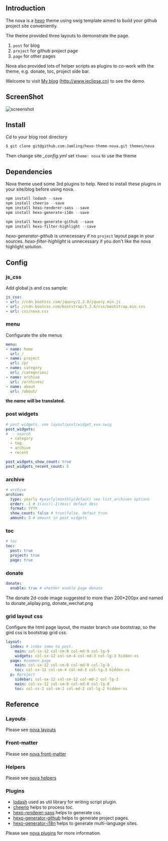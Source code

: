 
## Introduction ##

The nova is a [hexo](https://hexo.io) theme using swig template aimed to build your github project site conveniently.

The theme provided three layouts to demonstrate the page.

 1. `post` for blog
 2. `project` for github project page
 3. `page` for other pages

Nova also provided lots of helper scripts as plugins to co-work with the theme, e.g. donate, toc, project side bar. 

Welcome to visit [My blog](http://www.ieclipse.cn) (http://www.ieclipse.cn) to see the demo.

## ScreenShot

![screenshot](https://raw.githubusercontent.com/Jamling/hexo-theme-nova/master/screenshots/bootstrap.png)

## Install
Cd to your blog root directory
```bash
$ git clone git@github.com:Jamling/hexo-theme-nova.git themes/nova
```
Then change site <var>_config.yml</var> set `theme: nova` to use the theme

## Dependencies
Nova theme used some 3rd plugins to help. Need to install these plugins in your site/blog before using nova.

```powershell
npm install lodash --save
npm install cheerio --save
npm install hexo-renderer-sass --save
npm install hexo-generate-i18n --save

npm install hexo-generate-github --save
npm install hexo-filter-highlight --save
```

<var>hexo-generator-github</var> is unnecessary if no `project` layout page in your sources.
<var>hexo-filter-highlight</var> is unnecessary if you don't like the nova highlight solution.
## Config

### js_css
Add global js and css sample:
```yaml
js_css:
- url: //cdn.bootcss.com/jquery/2.2.0/jquery.min.js
- url: //cdn.bootcss.com/bootstrap/3.3.6/css/bootstrap.min.css
- url: css/nova.css
```
### menu
Configurate the site menus
```yaml
menu:
- name: home
  url: /
- name: project
  url: /p/
- name: category
  url: /categories/
- name: archive
  url: /archives/
- name: about
  url: /about/
```
**the <var>name</var> will be translated.**

### post widgets
```yaml
# post widgets. see layout/post/widget_xxx.swig
post_widgets:
#  - search
  - category
  - tag
  - archive
  - recent

post_widgets_show_count: true
post_widgets_recent_count: 5
```

### archive
```yaml
# archive
archive:
  type: yearly #yearly|monthly(defaut) see list_archives options
  order: -1 # 1(asc)|-1(desc) defaut desc
  format: YYYY
  show_count: false # true|false, defaut true
  amount: 5 # amount in post widgets
```

### toc
```yaml
# toc
toc:
  post: true
  project: true
  page: true
```

### donate
```yaml
donate:
  enable: true # whether enable page donate
```
The donate 2d-code image suggested to more than 200*200px and named to  donate_aliplay.png, donate_wechat.png

### grid layout css
Configure the html page layout, the master branch use bootstrap, so the gird css is bootstrap grid css.

```yaml
layout:
  index: # index some to post.
    main: col-sx-12 col-sm-8 col-md-9 col-lg-9
    widgets: col-sx-12 col-sm-4 col-md-3 col-lg-3 hidden-xs
  page: #common page
    main: col-sx-12 col-sm-8 col-md-9 col-lg-9
    toc: col-sx-12 col-sm-4 col-md-3 col-lg-3 hidden-xs
  p: #project
    sidebar: col-sx-12 col-sm-12 col-md-2 col-lg-2
    main: col-sx-12 col-sm-8 col-md-8 col-lg-8
    toc: col-sx-2 col-sm-2 col-md-2 col-lg-2 hidden-xs

```

## Reference
### Layouts
Please see [nova layouts](https://ieclipse.cn/en/p/hexo-theme-nova/layouts.html)

### Front-matter
Please see [nova front-matter](https://ieclipse.cn/en/p/hexo-theme-nova/front-matter.html)

### Helpers
Please see [nova helpers](https://ieclipse.cn/en/p/hexo-theme-nova/helpers.html)

### Plugins

- [lodash] used as util library for writing script plugin.
- [cheerio] helps to process toc.
- [hexo-renderer-sass] helps to generate css.
- [hexo-generator-github] helps to generate project pages.
- [hexo-generator-i18n] helps to generate multi-language sites.

Please see [nova plugins](https://ieclipse.cn/en/p/hexo-theme-nova/plugins.html) for more information.


[lodash]: https://github.com/lodash/lodash
[cheerio]: https://github.com/cheeriojs/cheerio
[hexo-renderer-sass]: https://github.com/knksmith57/hexo-renderer-sass
[hexo-generator-github]: https://github.com/Jamling/hexo-generator-github/
[hexo-generator-i18n]: https://github.com/Jamling/hexo-generator-i18n/

